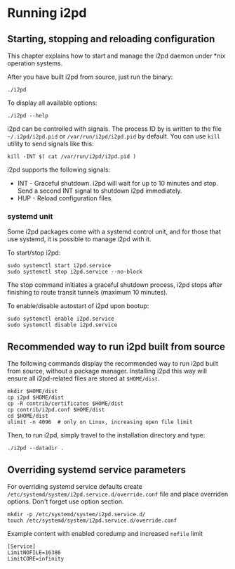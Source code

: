 Running i2pd
============

Starting, stopping and reloading configuration
----------------------------------------------

This chapter explains how to start and manage the i2pd daemon under \*nix operation systems.

After you have built i2pd from source, just run the binary:

    ./i2pd

To display all available options:

    ./i2pd --help

i2pd can be controlled with signals. The process ID by is written to the file `~/.i2pd/i2pd.pid` or 
`/var/run/i2pd/i2pd.pid` by default. You can use `kill` utility to send signals like this:

    kill -INT $( cat /var/run/i2pd/i2pd.pid )

i2pd supports the following signals:

* INT - Graceful shutdown. i2pd will wait for up to 10 minutes and stop. Send a second INT signal to shutdown i2pd immediately.
* HUP - Reload configuration files.


### systemd unit

Some i2pd packages come with a systemd control unit, and for those that use systemd, it is possible to manage i2pd with it.

To start/stop i2pd:

    sudo systemctl start i2pd.service
    sudo systemctl stop i2pd.service --no-block

The stop command initiates a graceful shutdown process, i2pd stops after finishing to route transit tunnels (maximum 10 minutes).

To enable/disable autostart of i2pd upon bootup:

    sudo systemctl enable i2pd.service
    sudo systemctl disable i2pd.service


Recommended way to run i2pd built from source
---------------------------------------------

The following commands display the recommended way to run i2pd built from source, without a package manager. Installing i2pd this 
way will ensure all i2pd-related files are stored at `$HOME/dist`.

    mkdir $HOME/dist
    cp i2pd $HOME/dist
    cp -R contrib/certificates $HOME/dist
    cp contrib/i2pd.conf $HOME/dist
    cd $HOME/dist
    ulimit -n 4096  # only on Linux, increasing open file limit

Then, to run i2pd, simply travel to the installation directory and type:

    ./i2pd --datadir .

Overriding systemd service parameters
-----

For overriding systemd service defaults create `/etc/systemd/system/i2pd.service.d/override.conf` file and place overriden options. Don't forget use option section.

```
mkdir -p /etc/systemd/system/i2pd.service.d/
touch /etc/systemd/system/i2pd.service.d/override.conf
```

Example content with enabled coredump and increased `nofile` limit

```
[Service]
LimitNOFILE=16386
LimitCORE=infinity
```
